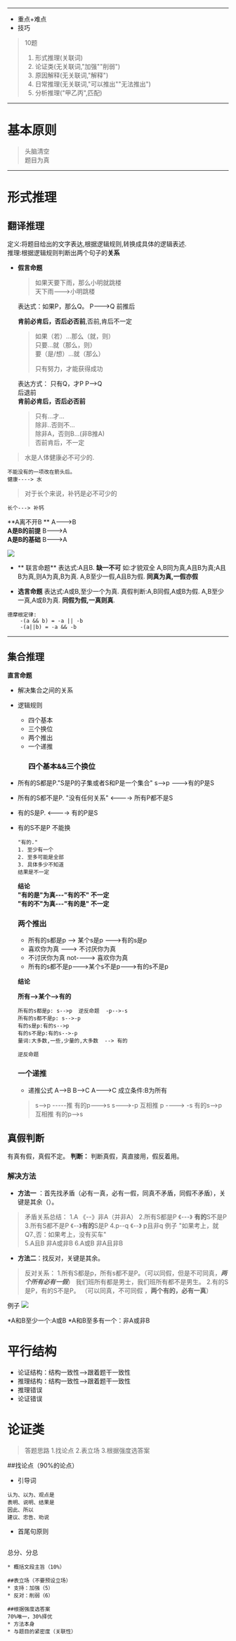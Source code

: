 


---

* 重点+难点
* 技巧

> 10题  
> 1. 形式推理\(关联词\)  
> 2. 论证类\(无关联词,"加强""削弱"\)  
> 3. 原因解释\(无关联词,"解释"\)  
> 4. 日常推理\(无关联词,"可以推出""无法推出"\)  
> 5. 分析推理\("甲乙丙",匹配\)

---

# 基本原则

> 头脑清空  
> 题目为真

---

# 形式推理

## 翻译推理

定义:将题目给出的文字表达,根据逻辑规则,转换成具体的逻辑表述.  
  推理:根据逻辑规则判断出两个句子的**关系**

* **假言命题**

  > 如果天要下雨，那么小明就跳楼  
  > 天下雨---&gt;小明跳楼

  表达式：如果P，那么Q。  P---&gt;Q 前推后

  **肯前必肯后，否后必否前**,否前,肯后不一定

  > 如果（若）...那么（就，则）  
  >   只要...就（那么，则）  
  >   要（是/想）...就（那么）
  >
  > 只有努力，才能获得成功

  表达方式： 只有Q，才P   P--&gt;Q  
    后退前  
    **肯前必肯后，否后必否前**

  > 只有...才...  
  >   除非..否则不...  
  >   除非A，否则B...\(非B推A\)  
  >   否前肯后，不一定

> 水是人体健康必不可少的.

```
不能没有的一项改在箭头后。
健康----> 水
```

> 对于长个来说，补钙是必不可少的

```
长个---> 补钙
```

**A离不开B **  A---&gt;B  
 **A是B的前提** B---&gt;A  
 **A是B的基础**     B---&gt;A

![](/assets/lj_1.png)

* ** 联言命题**
  表达式:A且B. **缺一不可**
  如:才貌双全
  A,B同为真,A且B为真;A且B为真,则A为真,B为真.
  A,B至少一假,A且B为假.
  **同真为真,一假亦假**  

* **选言命题**
  表达式:A或B,至少一个为真.
  真假判断:A,B同假,A或B为假.
  A,B至少一真,A或B为真.
  **同假为假,一真则真**.

```text
德摩根定律:
    -(a && b) = -a || -b
    -(a||b) = -a && -b
```

---

## 集合推理

**直言命题**

* 解决集合之间的关系
* 逻辑规则
  * 四个基本
  * 三个换位
  * 两个推出
  * 一个递推
    ### 四个基本&&三个换位
* 所有的S都是P."S是P的子集或者S和P是一个集合" s-->p  ---&gt;有的P是S
* 所有的S都不是P. "没有任何关系"   <----> 所有P都不是S
* 有的S是P.  <----> 有的P是S
* 有的S不是P  不能换

  ```text
  "有的."
  1. 至少有一个
  2. 至多可能是全部
  3. 具体多少不知道
  结果是不一定
  ```

  **结论**  
  **"有的是"为真---"有的不" 不一定**  
  **"有的不"为真---"有的是" 不一定**

    ### 两个推出
    * 所有的s都是p  --> 某个s是p --->有的s是p
    * 喜欢你为真  ---> 不讨厌你为真
    * 不讨厌你为真 not----> 喜欢你为真
    * 所有的s都不是p--->某个s不是p--->有的s不是p
   
   **结论** 
      
    **所有-->某个-->有的**
    ```text
    所有的s都是p: s-->p  逆反命题  -p-->-s
    所有的s都不是p: s-->-p
    有的s是p:有的s-->p
    有的s不是p:有的s-->-p
    量词:大多数,一些,少量的,大多数  --> 有的
    
    逆反命题
    ```
    ### 一个递推
    
    * 递推公式
    A-->B B-->C  A--->C
    成立条件:B为所有
    
    >s-->p -----推 有的p--->s
    s--->-p  互相推  p ----> -s
    有的s-->p 互相推 有的p-->s
    

## 真假判断
有真有假，真假不定。
**判断：** 判断真假，真直接用，假反着用。
### 解决方法
* **方法一** ：首先找矛盾（必有一真，必有一假，同真不矛盾，同假不矛盾），关键是其余（）。
>矛盾关系总结：
1.A 《--》非A（并非A）
2.所有S都是P  《---》 **有的**S不是P
3.所有S都不是P 《--》**有的**S是P
4.p--q 《--》 p且非q     例子 "如果考上，就Q7.,否：如果考上，没有买车"    
5.A且B    非A或非B
6.A或B    非A且非B

* **方法二**：找反对，关键是其余。
>反对关系：
1.所有S都是p，所有s都不是P。（可以同假，但是不可同真，**_两个所有必有一假_**）    我们班所有都是男士，我们班所有都不是男生。
2.有的S是P，有的S不是P。 （可以同真，不可同假 ，**两个有的，必有一真**）

例子
![](/assets/WechatIMG1.jpeg)


*A和B至少一个:A或B
*A和B至多有一个：非A或非B 


# 平行结构

* 论证结构：结构一致性-->跟着题干一致性
* 推理结构：结构一致性-->跟着题干一致性
* 推理错误
* 论证错误


# 论证类
> 答题思路
1.找论点
2.表立场
3.根据强度选答案

##找论点（90%的论点）
* 引导词
```text
认为、以为、观点是
表明、说明、结果是
因此、所以
建议、忠告、劝说 
```
* 首尾句原则
  ```text
总分、分总
  ```
* 概括文段主旨（10%）

##表立场（不要预设立场）
* 支持：加强（5）
* 反对：削弱（6）

##根据强度选答案
70%唯一，30%择优
* 方法本身
* 与题目的紧密度（关联性）


